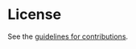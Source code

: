 # License

See the
[guidelines for contributions](https://github.com/confidential-computing/twi/blob/main/CONTRIBUTING.md).
